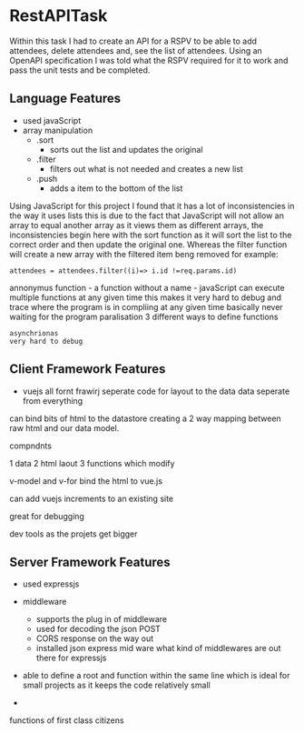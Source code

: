 RestAPITask
===========

Within this task I had to create an API for a RSPV to be able to add attendees, delete attendees and, see the list of attendees. Using an OpenAPI specification I was told what the RSPV required for it to work and pass the unit tests and be completed. 

Language Features
------------------

- used javaScript 
- array manipulation
    - .sort
        - sorts out the list and updates the original 
    - .filter
        - filters out what is not needed and creates a new list
    - .push 
        - adds a item to the bottom of the list 

Using JavaScript for this project I found that it has a lot of inconsistencies in the way it uses lists this is due to the fact that JavaScript will not allow an array to equal another array as it views them as different arrays, the inconsistencies begin here with the sort function as it will sort the list to the correct order and then update the original one. Whereas the filter function will create a new array with the filtered item beng removed for example:

```
attendees = attendees.filter((i)=> i.id !=req.params.id)
```

annonymus function - a function without a name 
    - javaScript can execute multiple functions at any given time this makes it very hard to debug and trace where the program is in compliing at any given time 
    basically never waiting for the program 
    paralisation
    3 different ways to define functions

    asynchrionas 
    very hard to debug


Client Framework Features
-------------------------

- vuejs
all fornt frawirj seperate code for layout to the data 
data seperate from everything 

can bind bits of html to the datastore creating a 2 way mapping between raw html and our data model. 

compndnts 

1 data
2 html laout
3 functions which modify    

v-model and v-for bind the html to vue.js

can add vuejs increments to an existing site 

great for debugging 

dev tools as the projets get bigger

Server Framework Features
-------------------------

- used expressjs
- middleware
    - supports the plug in of middleware
    - used for decoding the json POST
    - CORS response on the way out 
    - installed json express mid ware 
    what kind of middlewares are out there for expressjs

- able to define a root and function within the same line which is ideal for small projects as it keeps the code relatively small  
- 



functions of first class citizens

